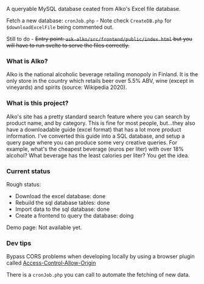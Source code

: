 A queryable MySQL database ceated from Alko's Excel file database.

Fetch a new database: `cronJob.php` - Note check `CreateDB.php` for `$downloadExcelFile` being commented out. 

Still to do - ~~Entry point: `ask-alko/src/frontend/public/index.html` but you will have to run svelte to serve the files correctly.~~

### What is Alko?

Alko is the national alcoholic beverage retailing monopoly in Finland. It is the only store in the country which retails beer over 5.5% ABV, wine (except in vineyards) and spirits (source: Wikipedia 2020).

### What is this project?

Alko's site has a pretty standard search feature where you can search by product name, and by category. This is fine for most people, but...they also have a downloadable guide (excel format) that has a lot more product information. I've converted this guide into a SQL database, and setup a query page where you can produce some very creative queries. For example, what's the cheapest beverage (euros per liter) with over 18% alcohol? What beverage has the least calories per liter? You get the idea. 

### Current status

Rough status: 
* Download the excel database: done
* Rebuild the sql database tables: done
* Import data to the sql database: done
* Create a frontend to query the database: doing

Demo page: Not available yet. 

### Dev tips

Bypass CORS problems when developing locally by using a browser plugin called [Access-Control-Allow-Origin](https://mybrowseraddon.com/access-control-allow-origin.html)

There is a `cronJob.php` you can call to automate the fetching of new data. 